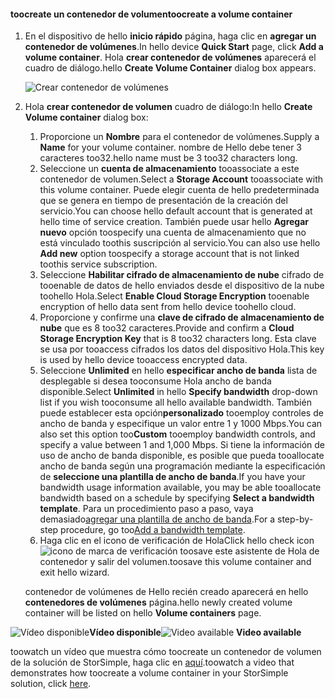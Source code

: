 <!--author=SharS last changed: 9/17/15-->

#### <a name="toocreate-a-volume-container"></a><span data-ttu-id="f941c-101">toocreate un contenedor de volumen</span><span class="sxs-lookup"><span data-stu-id="f941c-101">toocreate a volume container</span></span>
1. <span data-ttu-id="f941c-102">En el dispositivo de hello **inicio rápido** página, haga clic en **agregar un contenedor de volúmenes**.</span><span class="sxs-lookup"><span data-stu-id="f941c-102">In hello device **Quick Start** page, click **Add a volume container**.</span></span> <span data-ttu-id="f941c-103">Hola **crear contenedor de volúmenes** aparecerá el cuadro de diálogo.</span><span class="sxs-lookup"><span data-stu-id="f941c-103">hello **Create Volume Container** dialog box appears.</span></span>
   
    ![Crear contenedor de volúmenes](./media/storsimple-create-volume-container/HCS_CreateVolumeContainerM-include.png)
2. <span data-ttu-id="f941c-105">Hola **crear contenedor de volumen** cuadro de diálogo:</span><span class="sxs-lookup"><span data-stu-id="f941c-105">In hello **Create Volume container** dialog box:</span></span>
   
   1. <span data-ttu-id="f941c-106">Proporcione un **Nombre** para el contenedor de volúmenes.</span><span class="sxs-lookup"><span data-stu-id="f941c-106">Supply a **Name** for your volume container.</span></span> <span data-ttu-id="f941c-107">nombre de Hello debe tener 3 caracteres too32.</span><span class="sxs-lookup"><span data-stu-id="f941c-107">hello name must be 3 too32 characters long.</span></span>
   2. <span data-ttu-id="f941c-108">Seleccione un **cuenta de almacenamiento** tooassociate a este contenedor de volumen.</span><span class="sxs-lookup"><span data-stu-id="f941c-108">Select a **Storage Account** tooassociate with this volume container.</span></span> <span data-ttu-id="f941c-109">Puede elegir cuenta de hello predeterminada que se genera en tiempo de presentación de la creación del servicio.</span><span class="sxs-lookup"><span data-stu-id="f941c-109">You can choose hello default account that is generated at hello time of service creation.</span></span> <span data-ttu-id="f941c-110">También puede usar hello **Agregar nuevo** opción toospecify una cuenta de almacenamiento que no está vinculado toothis suscripción al servicio.</span><span class="sxs-lookup"><span data-stu-id="f941c-110">You can also use hello **Add new** option toospecify a storage account that is not linked toothis service subscription.</span></span>
   3. <span data-ttu-id="f941c-111">Seleccione **Habilitar cifrado de almacenamiento de nube** cifrado de tooenable de datos de hello enviados desde el dispositivo de la nube toohello Hola.</span><span class="sxs-lookup"><span data-stu-id="f941c-111">Select **Enable Cloud Storage Encryption** tooenable encryption of hello data sent from hello device toohello cloud.</span></span>
   4. <span data-ttu-id="f941c-112">Proporcione y confirme una **clave de cifrado de almacenamiento de nube** que es 8 too32 caracteres.</span><span class="sxs-lookup"><span data-stu-id="f941c-112">Provide and confirm a **Cloud Storage Encryption Key** that is 8 too32 characters long.</span></span> <span data-ttu-id="f941c-113">Esta clave se usa por tooaccess cifrados los datos del dispositivo Hola.</span><span class="sxs-lookup"><span data-stu-id="f941c-113">This key is used by hello device tooaccess encrypted data.</span></span>
   5. <span data-ttu-id="f941c-114">Seleccione **Unlimited** en hello **especificar ancho de banda** lista de desplegable si desea tooconsume Hola ancho de banda disponible.</span><span class="sxs-lookup"><span data-stu-id="f941c-114">Select **Unlimited** in hello **Specify bandwidth** drop-down list if you wish tooconsume all hello available bandwidth.</span></span> <span data-ttu-id="f941c-115">También puede establecer esta opción**personalizado** tooemploy controles de ancho de banda y especifique un valor entre 1 y 1000 Mbps.</span><span class="sxs-lookup"><span data-stu-id="f941c-115">You can also set this option too**Custom** tooemploy bandwidth controls, and specify a value between 1 and 1,000 Mbps.</span></span> 
      <span data-ttu-id="f941c-116">Si tiene la información de uso de ancho de banda disponible, es posible que pueda tooallocate ancho de banda según una programación mediante la especificación de **seleccione una plantilla de ancho de banda**.</span><span class="sxs-lookup"><span data-stu-id="f941c-116">If you have your bandwidth usage information available, you may be able tooallocate bandwidth based on a schedule by specifying **Select a bandwidth template**.</span></span> <span data-ttu-id="f941c-117">Para un procedimiento paso a paso, vaya demasiado[agregar una plantilla de ancho de banda](../articles/storsimple/storsimple-manage-bandwidth-templates.md#add-a-bandwidth-template).</span><span class="sxs-lookup"><span data-stu-id="f941c-117">For a step-by-step procedure, go too[Add a bandwidth template](../articles/storsimple/storsimple-manage-bandwidth-templates.md#add-a-bandwidth-template).</span></span>
   6. <span data-ttu-id="f941c-118">Haga clic en el icono de verificación de Hola</span><span class="sxs-lookup"><span data-stu-id="f941c-118">Click hello check icon</span></span> ![icono de marca de verificación](./media/storsimple-create-volume-container/HCS_CheckIcon-include.png) <span data-ttu-id="f941c-120">toosave este asistente de Hola de contenedor y salir del volumen.</span><span class="sxs-lookup"><span data-stu-id="f941c-120">toosave this volume container and exit hello wizard.</span></span> 
   
   <span data-ttu-id="f941c-121">contenedor de volúmenes de Hello recién creado aparecerá en hello **contenedores de volúmenes** página.</span><span class="sxs-lookup"><span data-stu-id="f941c-121">hello newly created volume container will be listed on hello **Volume containers** page.</span></span>

<span data-ttu-id="f941c-122">![Vídeo disponible](./media/storsimple-create-volume-container/Video_icon.png)**Vídeo disponible**</span><span class="sxs-lookup"><span data-stu-id="f941c-122">![Video available](./media/storsimple-create-volume-container/Video_icon.png) **Video available**</span></span>

<span data-ttu-id="f941c-123">toowatch un vídeo que muestra cómo toocreate un contenedor de volumen de la solución de StorSimple, haga clic en [aquí](https://azure.microsoft.com/documentation/videos/create-a-volume-container-in-your-storsimple-solution/).</span><span class="sxs-lookup"><span data-stu-id="f941c-123">toowatch a video that demonstrates how toocreate a volume container in your StorSimple solution, click [here](https://azure.microsoft.com/documentation/videos/create-a-volume-container-in-your-storsimple-solution/).</span></span>

